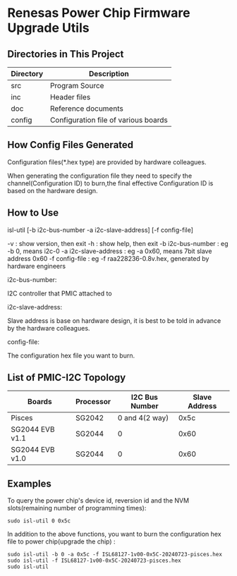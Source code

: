 # Renesas Power Chip Firmware Upgrade Utils

## Directories in This Project

|Directory |Description                          |
|----------|-------------------------------------|
|src       |Program Source                       |
|inc       |Header files                         |
|doc       |Reference documents                  |
|config    |Configuration file of various boards |

## How Config Files Generated
Configuration files(*.hex type) are provided by hardware colleagues.

When generating the configuration file they need to specify the channel(Configuration ID) to burn,the final effective Configuration ID is based on the hardware design.

## How to Use
isl-util [-b i2c-bus-number -a i2c-slave-address] [-f config-file]

-v : show version, then exit
-h : show help, then exit
-b i2c-bus-number : eg -b 0, means i2c-0
-a i2c-slave-address : eg -a 0x60, means 7bit slave address 0x60
-f config-file : eg -f raa228236-0.8v.hex, generated by hardware engineers

i2c-bus-number:

I2C controller that PMIC attached to

i2c-slave-address:

Slave address is base on hardware design, it is best to be told in advance by the hardware colleagues.

config-file:

The configuration hex file you want to burn.

## List of PMIC-I2C Topology
|Boards                      |Processor |I2C Bus Number |Slave Address |
|----------------------------|----------|---------------|--------------|
|Pisces                      |SG2042    |0 and 4(2 way) |0x5c          |
|SG2044 EVB v1.1             |SG2044    |0              |0x60          |
|SG2044 EVB v1.0             |SG2044    |0              |0x60          |

## Examples
To query the power chip's device id, reversion id and the NVM slots(remaining number of programming times):

    sudo isl-util 0 0x5c

In addition to the above functions, you want to burn the configuration hex file to power chip(upgrade the chip) :

    sudo isl-util -b 0 -a 0x5c -f ISL68127-1v00-0x5C-20240723-pisces.hex
    sudo isl-util -f ISL68127-1v00-0x5C-20240723-pisces.hex
    sudo isl-util
